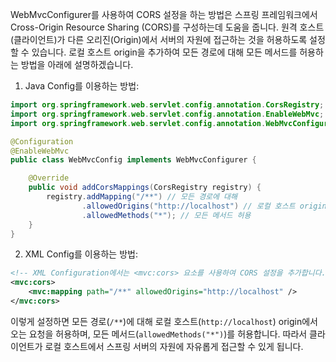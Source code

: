 WebMvcConfigurer를 사용하여 CORS 설정을 하는 방법은 스프링 프레임워크에서 Cross-Origin Resource Sharing (CORS)를 구성하는데 도움을 줍니다. 원격 호스트(클라이언트)가 다른 오리진(Origin)에서 서버의 자원에 접근하는 것을 허용하도록 설정할 수 있습니다. 로컬 호스트 origin을 추가하여 모든 경로에 대해 모든 메서드를 허용하는 방법을 아래에 설명하겠습니다.

1. Java Config를 이용하는 방법:

```java
import org.springframework.web.servlet.config.annotation.CorsRegistry;
import org.springframework.web.servlet.config.annotation.EnableWebMvc;
import org.springframework.web.servlet.config.annotation.WebMvcConfigurer;

@Configuration
@EnableWebMvc
public class WebMvcConfig implements WebMvcConfigurer {

    @Override
    public void addCorsMappings(CorsRegistry registry) {
        registry.addMapping("/**") // 모든 경로에 대해
                .allowedOrigins("http://localhost") // 로컬 호스트 origin 허용
                .allowedMethods("*"); // 모든 메서드 허용
    }
}
```

2. XML Config를 이용하는 방법:

```xml
<!-- XML Configuration에서는 <mvc:cors> 요소를 사용하여 CORS 설정을 추가합니다. -->
<mvc:cors>
    <mvc:mapping path="/**" allowedOrigins="http://localhost" />
</mvc:cors>
```

이렇게 설정하면 모든 경로(`/**`)에 대해 로컬 호스트(`http://localhost`) origin에서 오는 요청을 허용하며, 모든 메서드(`allowedMethods("*")`)를 허용합니다. 따라서 클라이언트가 로컬 호스트에서 스프링 서버의 자원에 자유롭게 접근할 수 있게 됩니다.
